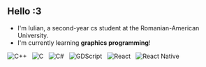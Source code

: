## Hello :3

* I'm Iulian, a second-year cs student at the Romanian-American University.
* I'm currently learning **graphics programming**!

![C++](https://img.shields.io/badge/C++-blue) &nbsp;
![C](https://img.shields.io/badge/C-blue) &nbsp;
![C#](https://img.shields.io/badge/C%23-purple) &nbsp;
![GDScript](https://img.shields.io/badge/GDScript-green) &nbsp;
![React](https://img.shields.io/badge/React-darkblue) &nbsp;
![React Native](https://img.shields.io/badge/React_Native-darkblue)
